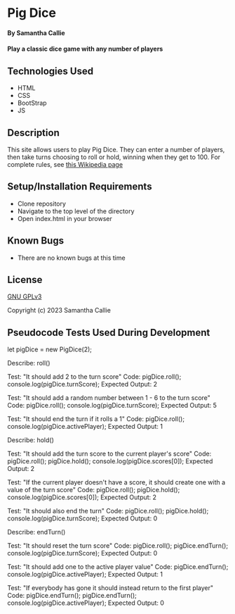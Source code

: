 # Pig Dice

#### By **Samantha Callie**

#### Play a classic dice game with any number of players

## Technologies Used

* HTML
* CSS
* BootStrap
* JS

## Description

This site allows users to play Pig Dice. They can enter a number of players, then take turns choosing to roll or hold, winning when they get to 100. For complete rules, see [this Wikipedia page](https://en.wikipedia.org/wiki/Pig_%28dice_game%29)

## Setup/Installation Requirements

* Clone repository
* Navigate to the top level of the directory
* Open index.html in your browser

## Known Bugs

* There are no known bugs at this time

## License

[GNU GPLv3](https://choosealicense.com/licenses/agpl-3.0/)

Copyright (c) 2023 Samantha Callie

## Pseudocode Tests Used During Development

let pigDice = new PigDice(2);

Describe: roll()

Test: "It should add 2 to the turn score"
Code:
pigDice.roll();
console.log(pigDice.turnScore);
Expected Output: 2

Test: "It should add a random number between 1 - 6 to the turn score"
Code:
pigDice.roll();
console.log(pigDice.turnScore);
Expected Output: 5

Test: "It should end the turn if it rolls a 1"
Code:
pigDice.roll();
console.log(pigDice.activePlayer);
Expected Output: 1

Describe: hold()

Test: "It should add the turn score to the current player's score"
Code:
pigDice.roll();
pigDice.hold();
console.log(pigDice.scores[0]);
Expected Output: 2

Test: "If the current player doesn't have a score, it should create one with a value of the turn score"
Code:
pigDice.roll();
pigDice.hold();
console.log(pigDice.scores[0]);
Expected Output: 2

Test: "It should also end the turn"
Code:
pigDice.roll();
pigDice.hold();
console.log(pigDice.turnScore);
Expected Output: 0

Describe: endTurn()

Test: "It should reset the turn score"
Code:
pigDice.roll();
pigDice.endTurn();
console.log(pigDice.turnScore);
Expected Output: 0

Test: "It should add one to the active player value"
Code:
pigDice.endTurn();
console.log(pigDice.activePlayer);
Expected Output: 1

Test: "If everybody has gone it should instead return to the first player"
Code:
pigDice.endTurn();
pigDice.endTurn();
console.log(pigDice.activePlayer);
Expected Output: 0